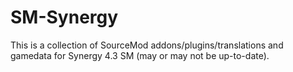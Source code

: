 # SM-Synergy
This is a collection of SourceMod addons/plugins/translations and gamedata for Synergy 4.3 SM (may or may not be up-to-date).
